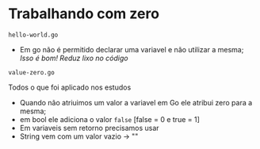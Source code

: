 # Trabalhando com zero

`hello-world.go`

- Em go não é permitido declarar uma variavel e não utilizar a mesma;
    *Isso é bom! Reduz lixo no código*


`value-zero.go`

Todos o que foi aplicado nos estudos

- Quando não atriuimos um valor a variavel em Go ele atribui zero para a mesma;
- em bool ele adiciona o valor `false` [false = 0 e true = 1]
- Em variaveis sem retorno precisamos usar
- String vem com um valor vazio -> ""
